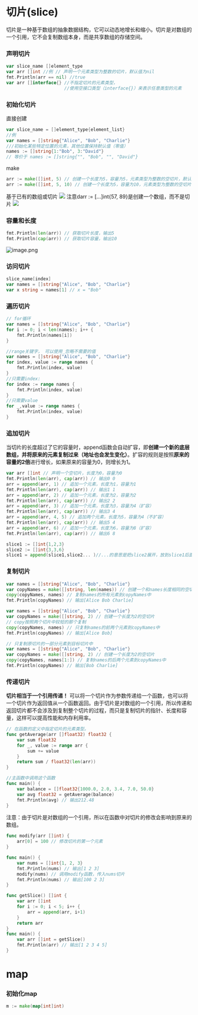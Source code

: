 # 切片(slice)
切片是一种基于数组的抽象数据结构，它可以动态地增长和缩小。切片是对数组的一个引用，它不会复制数组本身，而是共享数组的存储空间。
### 声明切片
```go
var slice_name []element_type
var arr []int //例 // 声明一个元素类型为整数的切片，默认值为nil
fmt.Println(arr == nil) //true
var arr []interface{} //不指定切片的元素类型，
					  //使用空接口类型（interface{}）来表示任意类型的元素
```
### 初始化切片
直接创建
```go
var slice_name = []element_type{element_list}
//例
var names = []string{"Alice", "Bob", "Charlie"} 
///初始化某些特定位置的元素，其他位置保持默认值（零值）
names := []string{1:"Bob", 3:"David"} 
// 等价于 names := []string{"", "Bob", "", "David"}
```
make
```go
arr := make([]int, 5) // 创建一个长度为5，容量为5，元素类型为整数的空切片，默认值为0
arr := make([]int, 5, 10) // 创建一个长度为5，容量为10，元素类型为整数的空切片，默认值为0
```
基于已有的数组或切片
![](https://propane.oss-cn-nanjing.aliyuncs.com/typora_pic/0925golang%E5%88%87%E7%89%871.png)
注意darr := [...]int{57, 89}是创建一个数组，而不是切片
![](https://propane.oss-cn-nanjing.aliyuncs.com/typora_pic/0925golang%E5%88%87%E7%89%87.png)

### 容量和长度
```go
fmt.Println(len(arr)) // 获取切片长度，输出5
fmt.Println(cap(arr)) // 获取切片容量，输出10
```
![image.png](https://propane.oss-cn-nanjing.aliyuncs.com/typora_pic/0925golang%E5%88%87%E7%89%873.png)
### 访问切片
```go
slice_name[index]
var names = []string{"Alice", "Bob", "Charlie"}
var x string = names[1] // x = "Bob"
```
### 遍历切片
```go
// for循环
var names = []string{"Alice", "Bob", "Charlie"}
for i := 0; i < len(names); i++ {
    fmt.Println(names[i])
}
```
```go
//range关键字， 可以使用_忽略不需要的值
var names = []string{"Alice", "Bob", "Charlie"}
for index, value := range names {
    fmt.Println(index, value)
}
//只需要index:
for index := range names {
    fmt.Println(index, value)
}
//只需要value
for _,value := range names {
    fmt.Println(index, value)
}
```
### 追加切片
当切片的长度超过了它的容量时，append函数会自动扩容，即**创建一个新的底层数组，并将原来的元素复制过来（地址也会发生变化）**。扩容的规则是按照**原来的容量的2倍**进行增长，如果原来的容量为0，则增长为1。
```go
var arr []int // 声明一个空切片，长度为0，容量为0
fmt.Println(len(arr), cap(arr)) // 输出0 0
arr = append(arr, 1) // 追加一个元素，长度为1，容量为1
fmt.Println(len(arr), cap(arr)) // 输出1 1
arr = append(arr, 2) // 追加一个元素，长度为2，容量为2
fmt.Println(len(arr), cap(arr)) // 输出2 2
arr = append(arr, 3) // 追加一个元素，长度为3，容量为4（扩容）
fmt.Println(len(arr), cap(arr)) // 输出3 4
arr = append(arr, 4, 5) // 追加两个元素，长度为5，容量为4（不扩容）
fmt.Println(len(arr), cap(arr)) // 输出5 4
arr = append(arr, 6) // 追加一个元素，长度为6，容量为8（扩容）
fmt.Println(len(arr), cap(arr)) // 输出6 8
```
```go
slice1 := []int{1,2,3}     
slice2 := []int{3,3,6}      
slice1 = append(slice1,slice2... )//...的意思是把slice2展开，放到slice1后面
```
### 复制切片
```go
var names = []string{"Alice", "Bob", "Charlie"}
var copyNames = make([]string, len(names)) // 创建一个和names长度相同的空切片
copy(copyNames, names) // 复制names的所有元素到copyNames中
fmt.Println(copyNames) // 输出[Alice Bob Charlie]

var names = []string{"Alice", "Bob", "Charlie"}
var copyNames = make([]string, 2) // 创建一个长度为2的空切片
// copy按照两个切片中较短的那个复制
copy(copyNames, names) // 只复制names的前两个元素到copyNames中
fmt.Println(copyNames) // 输出[Alice Bob]

// 只复制原切片的一部分元素到目标切片中
var names = []string{"Alice", "Bob", "Charlie"}
var copyNames = make([]string, 2) // 创建一个长度为2的空切片
copy(copyNames, names[1:]) // 复制names的后两个元素到copyNames中
fmt.Println(copyNames) // 输出[Bob Charlie]
```
### 传递切片
**切片相当于一个引用传递！**
可以将一个切片作为参数传递给一个函数，也可以将一个切片作为返回值从一个函数返回。由于切片是对数组的一个引用，所以传递和返回切片都不会涉及到复制整个切片的过程，而只是复制切片的指针、长度和容量，这样可以提高性能和内存利用率。
```go
// 在函数的定义中指定切片的元素类型。
func getAverage(arr []float32) float32 {
    var sum float32
    for _, value := range arr {
        sum += value
    }
    return sum / float32(len(arr))
}

//主函数中调用这个函数
func main() {
    var balance = []float32{1000.0, 2.0, 3.4, 7.0, 50.0}
    var avg float32 = getAverage(balance)
    fmt.Println(avg) // 输出212.48
}
```
注意：由于切片是对数组的一个引用，所以在函数中对切片的修改会影响到原来的数组。
```go
func modify(arr []int) {
    arr[0] = 100 // 修改切片的第一个元素
}

func main() {
    var nums = []int{1, 2, 3}
    fmt.Println(nums) // 输出[1 2 3]
    modify(nums) // 调用modify函数，传入nums切片
    fmt.Println(nums) // 输出[100 2 3]
}
```
```go
func getSlice() []int {
    var arr []int
    for i := 0; i < 5; i++ {
        arr = append(arr, i+1)
    }
    return arr
}
func main() {
    var arr []int = getSlice()
    fmt.Println(arr) // 输出[1 2 3 4 5]
}
```

# map

### 初始化map

```go
m := make(map[int]int)
```

